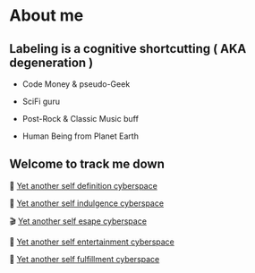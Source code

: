 # About me

## Labeling is a cognitive shortcutting ( AKA degeneration )

- Code Money & pseudo-Geek

- SciFi guru

- Post-Rock & Classic Music buff

- Human Being from Planet Earth

## Welcome to track me down

📖 [Yet another self definition cyberspace](https://www.goodreads.com/user/show/83385203-alex)

🎵 [Yet another self indulgence cyberspace](https://open.spotify.com/user/nanonova)

🎬 [Yet another self esape cyberspace](https://trakt.tv/users/kid1412621)

🤣 [Yet another self entertainment cyberspace](https://www.reddit.com/user/kid1412621)

🍜 [Yet another self fulfillment cyberspace](https://m.dianping.com/userprofile/38933478)
